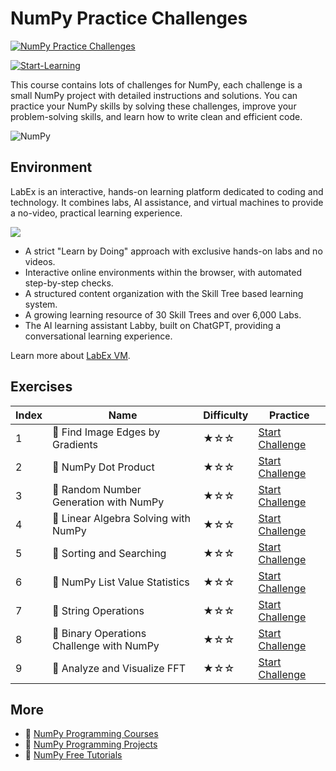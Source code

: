 # NumPy Practice Challenges

[![NumPy Practice Challenges](https://cover-creator.labex.io/numpy-practice-challenges.png)](https://labex.io/courses/numpy-practice-challenges)

[![Start-Learning](https://img.shields.io/badge/Start-Learning-whitesmoke?style=for-the-badge)](https://labex.io/courses/numpy-practice-challenges)

This course contains lots of challenges for NumPy, each challenge is a small NumPy project with detailed instructions and solutions. You can practice your NumPy skills by solving these challenges, improve your problem-solving skills, and learn how to write clean and efficient code.

![NumPy](https://img.shields.io/badge/NumPy-whitesmoke?style=for-the-badge&logo=numpy)


## Environment

LabEx is an interactive, hands-on learning platform dedicated to coding and technology. It combines labs, AI assistance, and virtual machines to provide a no-video, practical learning experience.

![](https://tutorial-screenshot.getvm.io/images/vm-1725247253.png)

- A strict "Learn by Doing" approach with exclusive hands-on labs and no videos.
- Interactive online environments within the browser, with automated step-by-step checks.
- A structured content organization with the Skill Tree based learning system.
- A growing learning resource of 30 Skill Trees and over 6,000 Labs.
- The AI learning assistant Labby, built on ChatGPT, providing a conversational learning experience.

Learn more about [LabEx VM](https://support.labex.io/using-labex/virtual-machine).

## Exercises

|   Index | Name                                      | Difficulty   | Practice                                                                                                                 |
|---------|-------------------------------------------|--------------|--------------------------------------------------------------------------------------------------------------------------|
|       1 | 🎯 Find Image Edges by Gradients          | ★☆☆          | <a target='_blank' href='https://labex.io/labs/numpy-find-image-edges-by-gradients-259151'>Start Challenge</a>           |
|       2 | 🎯 NumPy Dot Product                      | ★☆☆          | <a target='_blank' href='https://labex.io/labs/python-numpy-dot-product-8737'>Start Challenge</a>                        |
|       3 | 🎯 Random Number Generation with NumPy    | ★☆☆          | <a target='_blank' href='https://labex.io/labs/python-random-number-generation-with-numpy-34635'>Start Challenge</a>     |
|       4 | 🎯 Linear Algebra Solving with NumPy      | ★☆☆          | <a target='_blank' href='https://labex.io/labs/python-linear-algebra-solving-with-numpy-8000'>Start Challenge</a>        |
|       5 | 🎯 Sorting and Searching                  | ★☆☆          | <a target='_blank' href='https://labex.io/labs/python-sorting-and-searching-154566'>Start Challenge</a>                  |
|       6 | 🎯 NumPy List Value Statistics            | ★☆☆          | <a target='_blank' href='https://labex.io/labs/python-numpy-list-value-statistics-664'>Start Challenge</a>               |
|       7 | 🎯 String Operations                      | ★☆☆          | <a target='_blank' href='https://labex.io/labs/python-string-operations-148882'>Start Challenge</a>                      |
|       8 | 🎯 Binary Operations Challenge with NumPy | ★☆☆          | <a target='_blank' href='https://labex.io/labs/python-binary-operations-challenge-with-numpy-153823'>Start Challenge</a> |
|       9 | 🎯 Analyze and Visualize FFT              | ★☆☆          | <a target='_blank' href='https://labex.io/labs/python-analyze-and-visualize-fft-55715'>Start Challenge</a>               |

## More

- 🔗 [NumPy Programming Courses](https://github.com/labex-labs/awesome-programming-courses)
- 🔗 [NumPy Programming Projects](https://github.com/labex-labs/awesome-programming-projects)
- 🔗 [NumPy Free Tutorials](https://github.com/labex-labs/numpy-free-tutorials)

